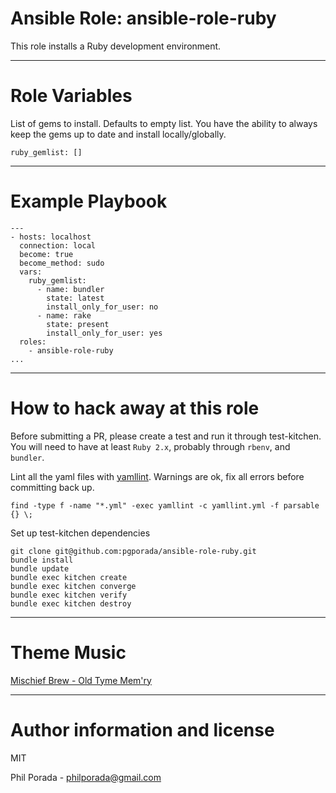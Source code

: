 # Ansible Role: ansible-role-ruby
This role installs a Ruby development environment.

- - - -
# Role Variables

List of gems to install. Defaults to empty list. You have the ability to always keep the gems up to date and install locally/globally.

    ruby_gemlist: []

- - - -
# Example Playbook

    ---
    - hosts: localhost
      connection: local
      become: true
      become_method: sudo
      vars:
        ruby_gemlist:
          - name: bundler
            state: latest
            install_only_for_user: no
          - name: rake
            state: present
            install_only_for_user: yes
      roles:
        - ansible-role-ruby
    ...

- - - -
# How to hack away at this role
Before submitting a PR, please create a test and run it through test-kitchen. You will need to have at least `Ruby 2.x`, probably through `rbenv`, and `bundler`.

Lint all the yaml files with [yamllint](https://github.com/adrienverge/yamllint). Warnings are ok, fix all errors before committing back up.

    find -type f -name "*.yml" -exec yamllint -c yamllint.yml -f parsable {} \;

Set up test-kitchen dependencies

    git clone git@github.com:pgporada/ansible-role-ruby.git
    bundle install
    bundle update
    bundle exec kitchen create
    bundle exec kitchen converge
    bundle exec kitchen verify
    bundle exec kitchen destroy

- - - -
# Theme Music
[Mischief Brew - Old Tyme Mem'ry](https://www.youtube.com/watch?v=8uziTOL4zOs)

- - - -
# Author information and license

MIT

Phil Porada - philporada@gmail.com
